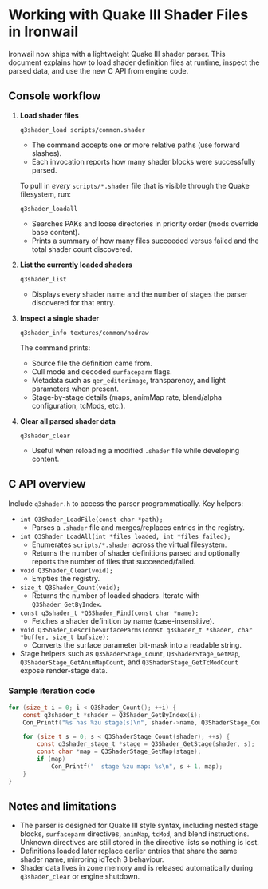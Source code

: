 # Working with Quake III Shader Files in Ironwail

Ironwail now ships with a lightweight Quake III shader parser. This document explains how to load shader definition files at runtime, inspect the parsed data, and use the new C API from engine code.

## Console workflow

1. **Load shader files**

   ```
   q3shader_load scripts/common.shader
   ```

   * The command accepts one or more relative paths (use forward slashes).
   * Each invocation reports how many shader blocks were successfully parsed.

   To pull in *every* `scripts/*.shader` file that is visible through the Quake filesystem, run:

   ```
   q3shader_loadall
   ```

   * Searches PAKs and loose directories in priority order (mods override base content).
   * Prints a summary of how many files succeeded versus failed and the total shader count discovered.

2. **List the currently loaded shaders**

   ```
   q3shader_list
   ```

   * Displays every shader name and the number of stages the parser discovered for that entry.

3. **Inspect a single shader**

   ```
   q3shader_info textures/common/nodraw
   ```

   The command prints:

   * Source file the definition came from.
   * Cull mode and decoded `surfaceparm` flags.
   * Metadata such as `qer_editorimage`, transparency, and light parameters when present.
   * Stage-by-stage details (maps, animMap rate, blend/alpha configuration, tcMods, etc.).

4. **Clear all parsed shader data**

   ```
   q3shader_clear
   ```

   * Useful when reloading a modified `.shader` file while developing content.

## C API overview

Include `q3shader.h` to access the parser programmatically. Key helpers:

* `int Q3Shader_LoadFile(const char *path);`
  * Parses a `.shader` file and merges/replaces entries in the registry.
* `int Q3Shader_LoadAll(int *files_loaded, int *files_failed);`
  * Enumerates `scripts/*.shader` across the virtual filesystem.
  * Returns the number of shader definitions parsed and optionally reports the number of files that succeeded/failed.
* `void Q3Shader_Clear(void);`
  * Empties the registry.
* `size_t Q3Shader_Count(void);`
  * Returns the number of loaded shaders. Iterate with `Q3Shader_GetByIndex`.
* `const q3shader_t *Q3Shader_Find(const char *name);`
  * Fetches a shader definition by name (case-insensitive).
* `void Q3Shader_DescribeSurfaceParms(const q3shader_t *shader, char *buffer, size_t bufsize);`
  * Converts the surface parameter bit-mask into a readable string.
* Stage helpers such as `Q3ShaderStage_Count`, `Q3ShaderStage_GetMap`, `Q3ShaderStage_GetAnimMapCount`, and `Q3ShaderStage_GetTcModCount` expose render-stage data.

### Sample iteration code

```c
for (size_t i = 0; i < Q3Shader_Count(); ++i) {
    const q3shader_t *shader = Q3Shader_GetByIndex(i);
    Con_Printf("%s has %zu stage(s)\n", shader->name, Q3ShaderStage_Count(shader));

    for (size_t s = 0; s < Q3ShaderStage_Count(shader); ++s) {
        const q3shader_stage_t *stage = Q3Shader_GetStage(shader, s);
        const char *map = Q3ShaderStage_GetMap(stage);
        if (map)
            Con_Printf("  stage %zu map: %s\n", s + 1, map);
    }
}
```

## Notes and limitations

* The parser is designed for Quake III style syntax, including nested stage blocks, `surfaceparm` directives, `animMap`, `tcMod`, and blend instructions. Unknown directives are still stored in the directive lists so nothing is lost.
* Definitions loaded later replace earlier entries that share the same shader name, mirroring idTech 3 behaviour.
* Shader data lives in zone memory and is released automatically during `q3shader_clear` or engine shutdown.

